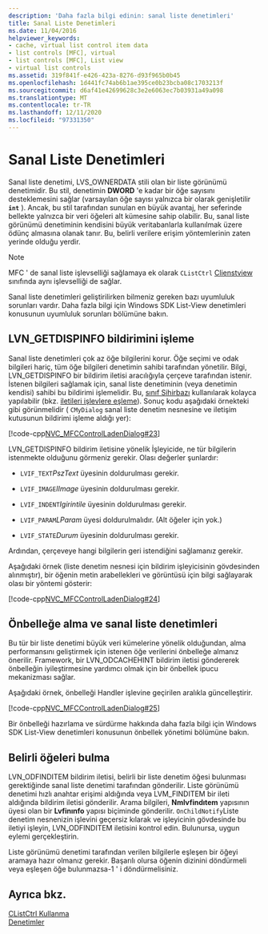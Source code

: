 ```yaml
---
description: 'Daha fazla bilgi edinin: sanal liste denetimleri'
title: Sanal Liste Denetimleri
ms.date: 11/04/2016
helpviewer_keywords:
- cache, virtual list control item data
- list controls [MFC], virtual
- list controls [MFC], List view
- virtual list controls
ms.assetid: 319f841f-e426-423a-8276-d93f965b0b45
ms.openlocfilehash: 1d441fc74ab6b1ae395ce0b23bcba08c1703213f
ms.sourcegitcommit: d6af41e42699628c3e2e6063ec7b03931a49a098
ms.translationtype: MT
ms.contentlocale: tr-TR
ms.lasthandoff: 12/11/2020
ms.locfileid: "97331350"
---
```

# <a name="virtual-list-controls"></a>Sanal Liste Denetimleri

Sanal liste denetimi, LVS_OWNERDATA stili olan bir liste görünümü denetimidir. Bu stil, denetimin **DWORD** 'e kadar bir öğe sayısını desteklemesini sağlar (varsayılan öğe sayısı yalnızca bir olarak genişletilir **`int`** ). Ancak, bu stil tarafından sunulan en büyük avantaj, her seferinde bellekte yalnızca bir veri öğeleri alt kümesine sahip olabilir. Bu, sanal liste görünümü denetiminin kendisini büyük veritabanlarla kullanılmak üzere ödünç almasına olanak tanır. Bu, belirli verilere erişim yöntemlerinin zaten yerinde olduğu yerdir.

> [!NOTE]
> MFC ' de sanal liste işlevselliği sağlamaya ek olarak `CListCtrl` [Clienstview](../mfc/reference/clistview-class.md) sınıfında aynı işlevselliği de sağlar.

Sanal liste denetimleri geliştirilirken bilmeniz gereken bazı uyumluluk sorunları vardır. Daha fazla bilgi için Windows SDK List-View denetimleri konusunun uyumluluk sorunları bölümüne bakın.

## <a name="handling-the-lvn_getdispinfo-notification"></a>LVN_GETDISPINFO bildirimini işleme

Sanal liste denetimleri çok az öğe bilgilerini korur. Öğe seçimi ve odak bilgileri hariç, tüm öğe bilgileri denetimin sahibi tarafından yönetilir. Bilgi, LVN_GETDISPINFO bir bildirim iletisi aracılığıyla çerçeve tarafından istenir. İstenen bilgileri sağlamak için, sanal liste denetiminin (veya denetimin kendisi) sahibi bu bildirimi işlemelidir. Bu, [sınıf Sihirbazı](reference/mfc-class-wizard.md) kullanılarak kolayca yapılabilir (bkz. [iletileri işlevlere eşleme](../mfc/reference/mapping-messages-to-functions.md)). Sonuç kodu aşağıdaki örnekteki gibi görünmelidir ( `CMyDialog` sanal liste denetim nesnesine ve iletişim kutusunun bildirimi işleme aldığı yer):

[!code-cpp[NVC_MFCControlLadenDialog#23](../mfc/codesnippet/cpp/virtual-list-controls_1.cpp)]

LVN_GETDISPINFO bildirim iletisine yönelik İşleyicide, ne tür bilgilerin istenmekte olduğunu görmeniz gerekir. Olası değerler şunlardır:

- `LVIF_TEXT`*PszText* üyesinin doldurulması gerekir.

- `LVIF_IMAGE`*IImage* üyesinin doldurulması gerekir.

- `LVIF_INDENT`*Igirintile* üyesinin doldurulması gerekir.

- `LVIF_PARAM`*LParam* üyesi doldurulmalıdır. (Alt öğeler için yok.)

- `LVIF_STATE`*Durum* üyesinin doldurulması gerekir.

Ardından, çerçeveye hangi bilgilerin geri istendiğini sağlamanız gerekir.

Aşağıdaki örnek (liste denetim nesnesi için bildirim işleyicisinin gövdesinden alınmıştır), bir öğenin metin arabellekleri ve görüntüsü için bilgi sağlayarak olası bir yöntemi gösterir:

[!code-cpp[NVC_MFCControlLadenDialog#24](../mfc/codesnippet/cpp/virtual-list-controls_2.cpp)]

## <a name="caching-and-virtual-list-controls"></a>Önbelleğe alma ve sanal liste denetimleri

Bu tür bir liste denetimi büyük veri kümelerine yönelik olduğundan, alma performansını geliştirmek için istenen öğe verilerini önbelleğe almanız önerilir. Framework, bir LVN_ODCACHEHINT bildirim iletisi göndererek önbelleğin iyileştirmesine yardımcı olmak için bir önbellek ipucu mekanizması sağlar.

Aşağıdaki örnek, önbelleği Handler işlevine geçirilen aralıkla güncelleştirir.

[!code-cpp[NVC_MFCControlLadenDialog#25](../mfc/codesnippet/cpp/virtual-list-controls_3.cpp)]

Bir önbelleği hazırlama ve sürdürme hakkında daha fazla bilgi için Windows SDK List-View denetimleri konusunun önbellek yönetimi bölümüne bakın.

## <a name="finding-specific-items"></a>Belirli öğeleri bulma

LVN_ODFINDITEM bildirim iletisi, belirli bir liste denetim öğesi bulunması gerektiğinde sanal liste denetimi tarafından gönderilir. Liste görünümü denetimi hızlı anahtar erişimi aldığında veya LVM_FINDITEM bir ileti aldığında bildirim iletisi gönderilir. Arama bilgileri, **Nmlvfindıtem** yapısının üyesi olan bir **Lvfinınfo** yapısı biçiminde gönderilir. `OnChildNotify`Liste denetim nesnenizin işlevini geçersiz kılarak ve işleyicinin gövdesinde bu iletiyi işleyin, LVN_ODFINDITEM iletisini kontrol edin. Bulunursa, uygun eylemi gerçekleştirin.

Liste görünümü denetimi tarafından verilen bilgilerle eşleşen bir öğeyi aramaya hazır olmanız gerekir. Başarılı olursa öğenin dizinini döndürmeli veya eşleşen öğe bulunmazsa-1 ' i döndürmelisiniz.

## <a name="see-also"></a>Ayrıca bkz.

[CListCtrl Kullanma](../mfc/using-clistctrl.md)<br/>
[Denetimler](../mfc/controls-mfc.md)
